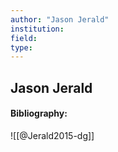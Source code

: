 ```yaml
---
author: "Jason Jerald"
institution:
field:
type:
---
```


## Jason Jerald
#### Bibliography:

![[@Jerald2015-dg]]